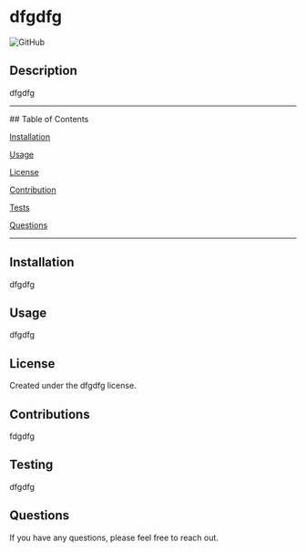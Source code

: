# dfgdfg
  ![GitHub](https://img.shields.io/github/license/undefined/undefined?color=39%2C%20255%2C%200%20&style=for-the-badge)
  ## Description
  dfgdfg
  <hr>
  ## Table of Contents
  
  [Installation](#install)

  [Usage](#usage)

  [License](#license)

  [Contribution](#contribute)

  [Tests](#tests)

  [Questions](#questions)
  <hr>

  ## Installation
  dfgdfg
  ## Usage
  dfgdfg
  ## License
  Created under the dfgdfg license.
  ## Contributions
  fdgdfg
  ## Testing
  dfgdfg
  ## Questions
  If you have any questions, please feel free to reach out. <br>  
  